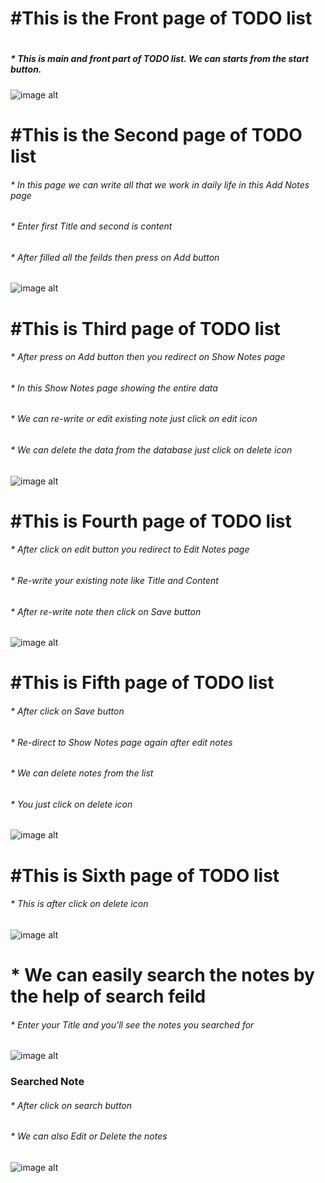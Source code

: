 <h1>#This is the Front page of TODO list<h1>

<h5>* This is main and front part of TODO list. We can starts from the start button.</h5>
  
![image alt](https://github.com/user-attachments/assets/22dba9e8-d4ef-4b61-96e6-2872fda44fa7)

<h1>#This is the Second page of TODO list</h1>

<h6>* In this page we can write all that we work in daily life in this Add Notes page</h6>
<h6>* Enter first Title and second is content</h6>
<h6>* After filled all the feilds then press on Add button</h6>

![image alt](https://github.com/user-attachments/assets/554189e0-22f9-4320-a17a-9b298b2d694d)

<h1>#This is Third page of TODO list</h1>

<h6>* After press on Add button then you redirect on Show Notes page</h6>
<h6>* In this Show Notes page showing the entire data</h6>
<h6>* We can re-write or edit existing note just click on edit icon</h6>
<h6>* We can delete the data from the database just click on delete icon</h6>

![image alt](https://github.com/user-attachments/assets/ffd5c1ea-209e-47d3-b284-aad4e3f00330)

<h1>#This is Fourth page of TODO list</h1>

<h6>* After click on edit button you redirect to Edit Notes page</h6>
<h6>* Re-write your existing note like Title and Content</h6>
<h6>* After re-write note then click on Save button</h6>

![image alt](https://github.com/user-attachments/assets/1701234a-9f4f-426f-9f11-d5fa0a5da4b3)

<h1>#This is Fifth page of TODO list</h1>

<h6>* After click on Save button</h6>
<h6>* Re-direct to Show Notes page again after edit notes</h6>
<h6>* We can delete notes from the list</h6>
<h6>* You just click on delete icon </h6>

![image alt](https://github.com/user-attachments/assets/a105501f-4822-48d4-a3fd-3552d0f4418d)

<h1>#This is Sixth page of TODO list</h1>

<h6>* This is after click on delete icon</h6>

![image alt](https://github.com/user-attachments/assets/303819dd-79a8-498e-a018-8c9b11df917e)

<h1>* We can easily search the notes by the help of search feild</h1>

<h6>* Enter your Title and you'll see the notes you searched for</h6>

![image alt](https://github.com/user-attachments/assets/8cb81403-42b4-4b20-9ccb-877323d8a2dd)

<h3>Searched Note</h3>
<h6>* After click on search button</h6>
<h6>* We can also Edit or Delete the notes</h6>

![image alt](https://github.com/user-attachments/assets/7ef06f13-50cb-4e8a-8a0e-9945643dd3f5)












